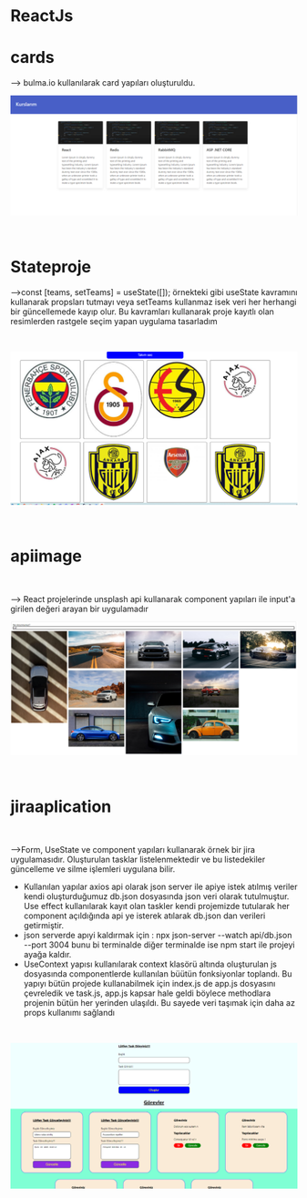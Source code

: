 # ReactJs

# cards

--> bulma.io kullanılarak card yapıları oluşturuldu.
<br/>

![image](https://github.com/RYaylali/ReactJs/blob/main/ProjeResimleri/cards.PNG)

<br/>

# Stateproje

-->const [teams, setTeams] = useState([]); örnekteki gibi useState kavramını kullanarak propsları tutmayı veya setTeams kullanmaz isek veri her herhangi bir güncellemede kayıp olur. Bu kavramları kullanarak proje kayıtlı olan resimlerden rastgele seçim yapan uygulama tasarladım

<br/>

![image](https://github.com/RYaylali/ReactJs/blob/main/ProjeResimleri/RastgeleTakım.PNG)

<br/>

# apiimage

<br/>

--> React projelerinde unsplash api kullanarak component yapıları ile input'a girilen değeri arayan bir uygulamadır
<br/>

![image](https://github.com/RYaylali/ReactJs/blob/main/ProjeResimleri/apiimage.PNG)

<br/>

# jiraaplication

<br/>

-->Form, UseState ve component yapıları kullanarak örnek bir jira uygulamasıdır. Oluşturulan tasklar listelenmektedir ve bu listedekiler güncelleme ve silme işlemleri uygulana bilir.

- Kullanılan yapılar axios api olarak json server ile apiye istek atılmış veriler kendi oluşturduğumuz db.json dosyasında json veri olarak tutulmuştur. Use effect kullanılarak kayıt olan taskler kendi projemizde tutularak her component açıldığında api ye isterek atılarak db.json dan verileri getirmiştir.
- json serverde apıyi kaldırmak için : npx json-server --watch api/db.json --port 3004 bunu bi terminalde diğer terminalde ise npm start ile projeyi ayağa kaldır.
- UseContext yapısı kullanılarak context klasörü altında oluşturulan js dosyasında componentlerde kullanılan büütün fonksiyonlar toplandı. Bu yapıyı bütün projede kullanabilmek için index.js de app.js dosyasını çevreledik ve task.js, app.js kapsar hale geldi böylece methodlara projenin bütün her yerinden ulaşıldı. Bu sayede veri taşımak için daha az props kullanımı sağlandı

<br/>

![image](https://github.com/RYaylali/ReactJs/blob/main/ProjeResimleri/jiraapp.PNG)

<br/>
